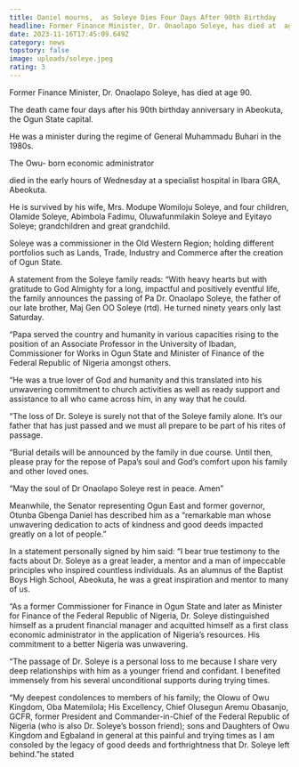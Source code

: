 ```yaml
---
title: Daniel mourns,  as Soleye Dies Four Days After 90th Birthday
headline: Former Finance Minister, Dr. Onaolapo Soleye, has died at  age 90.
date: 2023-11-16T17:45:09.649Z
category: news
topstory: false
image: uploads/soleye.jpeg
rating: 3
---
```

Former Finance Minister, Dr. Onaolapo Soleye, has died at  age 90.



The death came four days after his 90th birthday anniversary in Abeokuta, the Ogun State capital.   



He was a minister during the regime of General Muhammadu Buhari in the 1980s.



The Owu- born economic administrator

died in the early hours of Wednesday at a specialist hospital in Ibara GRA, Abeokuta.



He is survived by his wife, Mrs. Modupe Womiloju Soleye, and four children, Olamide Soleye, Abimbola Fadimu, Oluwafunmilakin Soleye and Eyitayo Soleye; grandchildren and great grandchild.



Soleye was a commissioner in the Old Western Region; holding different portfolios such as Lands, Trade, Industry and Commerce after the creation of Ogun State.



A statement from the Soleye family reads: “With heavy hearts but with gratitude to God Almighty for a long, impactful and positively eventful life, the family announces the passing of Pa Dr. Onaolapo Soleye, the father of our late brother, Maj Gen OO Soleye (rtd). He turned ninety years only last Saturday.



“Papa served the country and humanity in various capacities rising to the position of an Associate Professor in the University of Ibadan, Commissioner for Works in Ogun State and Minister of Finance of the Federal Republic of Nigeria amongst others.



“He was a true lover of God and humanity and this translated into his unwavering commitment to church activities as well as ready support and assistance to all who came across him, in any way that he could.



“The loss of Dr. Soleye is surely not that of the Soleye family alone. It’s our father that has just passed and we must all prepare to be part of his rites of passage.



“Burial details will be announced by the family in due course. Until then, please pray for the repose of Papa’s soul and God’s comfort upon his family and other loved ones.



“May the soul of Dr Onaolapo Soleye rest in peace. Amen”



Meanwhile, the Senator representing Ogun East and former governor, Otunba Gbenga Daniel has described him as a “remarkable man whose unwavering dedication to acts of kindness and good deeds impacted greatly on a lot of people.”



In a statement personally signed by him said: “I bear true testimony to the facts about Dr. Soleye as a great leader, a mentor and a man of impeccable principles who inspired countless individuals. As an alumnus of the Baptist Boys High School, Abeokuta, he was a great inspiration and mentor to many of us.



“As a former Commissioner for Finance in Ogun State and later as Minister for Finance of the Federal Republic of Nigeria, Dr. Soleye distinguished himself as a prudent financial manager and acquitted himself as a first class economic administrator in the application of Nigeria’s resources. His commitment to a better Nigeria was unwavering.



“The passage of Dr. Soleye is a personal loss to me because I share very deep relationships with him as a younger friend and confidant. I benefited immensely from his several unconditional supports during trying times.



“My deepest condolences to members of his family; the Olowu of Owu Kingdom, Oba Matemilola; His Excellency, Chief Olusegun Aremu Obasanjo, GCFR, former President and Commander-in-Chief of the Federal Republic of Nigeria (who is also Dr. Soleye’s bosson friend); sons and Daughters of Owu Kingdom and Egbaland in general at this painful and trying times as I am consoled by the legacy of good deeds and forthrightness that Dr. Soleye left behind.”he stated